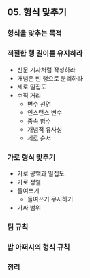 ## 05. 형식 맞추기

### 형식을 맞추는 목적

### 적절한 행 길이를 유지하라

- 신문 기사처럼 작성하라
- 개념은 빈 행으로 분리하라
- 세로 밀집도
- 수직 거리
  - 변수 선언
  - 인스턴스 변수
  - 종속 함수
  - 개념적 유사성
  - 세로 순서

### 가로 형식 맞추기

- 가로 공백과 밀집도
- 가로 정렬
- 들여쓰기
  - 들여쓰기 무시하기
- 가짜 범위

### 팀 규칙

### 밥 아쩌시의 형식 규칙

### 정리